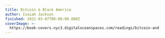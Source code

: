```yaml
---
title: Bitcoin & Black America
author: Isaiah Jackson
finished: 2021-03-07T00:00:00.000Z
coverImage: >-
  https://book-covers.nyc3.digitaloceanspaces.com/readings/bitcoin-and-black-america-01.jpg
---
```


